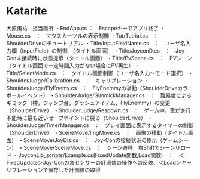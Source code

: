 # Katarite
大原侑祐　担当箇所
・EndApp.cs ：　Escapeキーでアプリ終了
・Mouse.cs　：　マウスカーソルの表示制御
・Tut/Tutrial.cs　：　ShoulderDriveのチュートリアル
・Title/InputFieldName.cs　：　ユーザ名入力欄（InputField）の制御　（タイトル画面）
・Title/JoyconD.cs　：　Joy-Con未接続時に状態提示（タイトル画面）
・Title/PvScene.cs　：　PVシーン（タイトル画面で一定時間入力がない場合にPV再生）
・Title/SelectMode.cs　：　タイトル画面制御（ユーザ名入力～モード選択）
・ShoulderJudge/Calibration.cs　：　キャリブレーション
・ShoulderJudge/FlyEnemy.cs　：　FlyEnemmyの挙動（ShoulderDriveカラーボールイベント）
・ShoulderJudge/GimmickManager.cs　：　難易度によるギミック（樽，ジャンプ台，ダッシュアイテム，FlyEnemmy）の変更（ShoulderDrive）
・ShoulderJudge/Respown.cs　：　ゲーム中，車が進行不能時に最も近いセーブポイントに戻る（ShoulderDrive）
・ShoulderJudge/TimerManager.cs　：　プレイ画面に表示するタイマーの制御（ShoulderDrive）
・SceneMove/ImgMove.cs　：　画像の移動（タイトル画面）
・SceneMove/JoyDis.cs　：　Joy-Conの接続状況の提示（ゲームシーン）
・SceneMove/SceneMove.cs　：　シーン遷移　右Shiftでシーンリロード
・JoyconLib_scripts/Example.cs(FixedUpdate関数,Load関数)　：　＜FixedUpdate＞Joy-Conの各センサーの計測値の操作への反映、＜Load＞キャリブレーションで保存した計測値の取得

